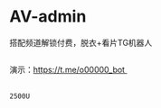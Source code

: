 # AV-admin
搭配频道解锁付费，脱衣+看片TG机器人
<!-- wp:image {"sizeSlug":"large"} -->
<figure class="wp-block-image size-large"><img src="https://input-s3.mn.input.im/donate-group/7/20240921/20240921_1726911194.png" alt=""/></figure>
<!-- /wp:image -->

<!-- wp:paragraph -->

<!-- /wp:paragraph -->

<!-- wp:paragraph -->
<p>演示：<a href="https://t.me/o00000_bot ">https://t.me/o00000_bot </a></p>
<!-- /wp:paragraph -->

<!-- wp:paragraph -->
<p><br><code>2500U</code></p>
<!-- /wp:paragraph -->
